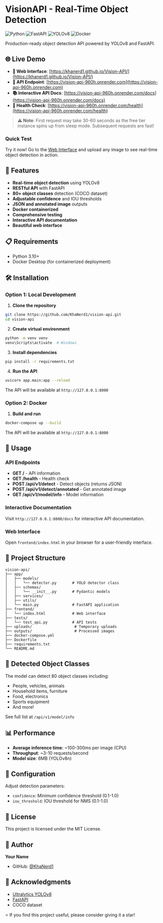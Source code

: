 # VisionAPI - Real-Time Object Detection

![Python](https://img.shields.io/badge/python-3.10-blue.svg)
![FastAPI](https://img.shields.io/badge/FastAPI-0.104-green.svg)
![YOLOv8](https://img.shields.io/badge/YOLOv8-latest-orange.svg)
![Docker](https://img.shields.io/badge/docker-ready-blue.svg)

Production-ready object detection API powered by YOLOv8 and FastAPI.

## 🌐 Live Demo

- **🎨 Web Interface**: [https://khanerd1.github.io/Vision-API/](https://khanerd1.github.io/Vision-API/)
- **📡 API Endpoint**: [https://vision-api-960h.onrender.com](https://vision-api-960h.onrender.com)
- **📚 Interactive API Docs**: [https://vision-api-960h.onrender.com/docs](https://vision-api-960h.onrender.com/docs)
- **🏥 Health Check**: [https://vision-api-960h.onrender.com/health](https://vision-api-960h.onrender.com/health)

> **⚠️ Note**: First request may take 30-60 seconds as the free tier instance spins up from sleep mode. Subsequent requests are fast!

### Quick Test
Try it now! Go to the [Web Interface](https://khanerd1.github.io/Vision-API/) and upload any image to see real-time object detection in action.

## 🚀 Features

- **Real-time object detection** using YOLOv8
- **RESTful API** with FastAPI
- **80+ object classes** detection (COCO dataset)
- **Adjustable confidence** and IOU thresholds
- **JSON and annotated image** outputs
- **Docker containerized**
- **Comprehensive testing**
- **Interactive API documentation**
- **Beautiful web interface**

## 📋 Requirements

- Python 3.10+
- Docker Desktop (for containerized deployment)

## 🛠️ Installation

### Option 1: Local Development

1. **Clone the repository**
```bash
git clone https://github.com/KhaNerd1/vision-api.git
cd vision-api
```

2. **Create virtual environment**
```bash
python -m venv venv
venv\Scripts\activate  # Windows
```

3. **Install dependencies**
```bash
pip install -r requirements.txt
```

4. **Run the API**
```bash
uvicorn app.main:app --reload
```

The API will be available at `http://127.0.0.1:8000`

### Option 2: Docker

1. **Build and run**
```bash
docker-compose up --build
```

The API will be available at `http://127.0.0.1:8000`

## 🎯 Usage

### API Endpoints

- **GET /** - API information
- **GET /health** - Health check
- **POST /api/v1/detect** - Detect objects (returns JSON)
- **POST /api/v1/detect/annotated** - Get annotated image
- **GET /api/v1/model/info** - Model information

### Interactive Documentation

Visit `http://127.0.0.1:8000/docs` for interactive API documentation.

### Web Interface

Open `frontend/index.html` in your browser for a user-friendly interface.


## 📁 Project Structure
```
vision-api/
├── app/
│   ├── models/
│   │   └── detector.py       # YOLO detector class
│   ├── schemas/
│   │   └── __init__.py       # Pydantic models
│   ├── services/
│   ├── utils/
│   └── main.py               # FastAPI application
├── frontend/
│   └── index.html            # Web interface
├── tests/
│   └── test_api.py           # API tests
├── uploads/                   # Temporary uploads
├── outputs/                   # Processed images
├── docker-compose.yml
├── Dockerfile
├── requirements.txt
└── README.md
```

## 🎨 Detected Object Classes

The model can detect 80 object classes including:
- People, vehicles, animals
- Household items, furniture
- Food, electronics
- Sports equipment
- And more!

See full list at `/api/v1/model/info`


## 📊 Performance

- **Average inference time**: ~100-300ms per image (CPU)
- **Throughput**: ~3-10 requests/second
- **Model size**: 6MB (YOLOv8n)

## 🔧 Configuration

Adjust detection parameters:
- `confidence`: Minimum confidence threshold (0.1-1.0)
- `iou_threshold`: IOU threshold for NMS (0.1-1.0)


## 📝 License

This project is licensed under the MIT License.

## 👤 Author

**Your Name**
- GitHub: [@KhaNerd1](https://github.com/KhaNerd1)

## 🙏 Acknowledgments

- [Ultralytics YOLOv8](https://github.com/ultralytics/ultralytics)
- [FastAPI](https://fastapi.tiangolo.com/)
- COCO dataset

⭐ If you find this project useful, please consider giving it a star!
